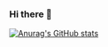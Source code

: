 ### Hi there 👋
[![Anurag's GitHub stats](https://github-readme-stats-ten-gilt.vercel.app/api?username=inticoy)](https://github.com/inticoy/github-readme-stats)


<!--
**inticoy/inticoy** is a ✨ _special_ ✨ repository because its `README.md` (this file) appears on your GitHub profile.

Here are some ideas to get you started:

- 🔭 I’m currently working on ...
- 🌱 I’m currently learning ...
- 👯 I’m looking to collaborate on ...
- 🤔 I’m looking for help with ...
- 💬 Ask me about ...
- 📫 How to reach me: ...
- 😄 Pronouns: ...
- ⚡ Fun fact: ...
-->
